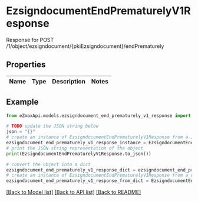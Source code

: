 # EzsigndocumentEndPrematurelyV1Response

Response for POST /1/object/ezsigndocument/{pkiEzsigndocument}/endPrematurely

## Properties

Name | Type | Description | Notes
------------ | ------------- | ------------- | -------------

## Example

```python
from eZmaxApi.models.ezsigndocument_end_prematurely_v1_response import EzsigndocumentEndPrematurelyV1Response

# TODO update the JSON string below
json = "{}"
# create an instance of EzsigndocumentEndPrematurelyV1Response from a JSON string
ezsigndocument_end_prematurely_v1_response_instance = EzsigndocumentEndPrematurelyV1Response.from_json(json)
# print the JSON string representation of the object
print(EzsigndocumentEndPrematurelyV1Response.to_json())

# convert the object into a dict
ezsigndocument_end_prematurely_v1_response_dict = ezsigndocument_end_prematurely_v1_response_instance.to_dict()
# create an instance of EzsigndocumentEndPrematurelyV1Response from a dict
ezsigndocument_end_prematurely_v1_response_from_dict = EzsigndocumentEndPrematurelyV1Response.from_dict(ezsigndocument_end_prematurely_v1_response_dict)
```
[[Back to Model list]](../README.md#documentation-for-models) [[Back to API list]](../README.md#documentation-for-api-endpoints) [[Back to README]](../README.md)


